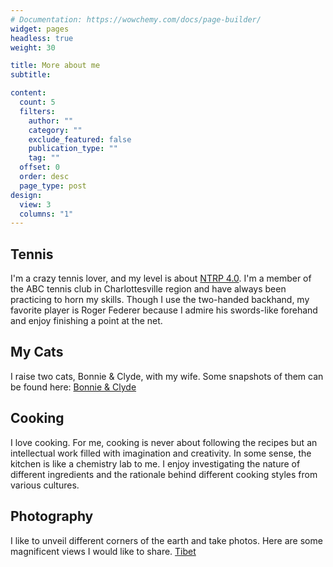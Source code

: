```yaml
---
# Documentation: https://wowchemy.com/docs/page-builder/
widget: pages
headless: true
weight: 30

title: More about me
subtitle:

content:
  count: 5
  filters:
    author: ""
    category: ""
    exclude_featured: false
    publication_type: ""
    tag: ""
  offset: 0
  order: desc
  page_type: post
design:
  view: 3
  columns: "1"
---
```


## Tennis

I'm a crazy tennis lover, and my level is about [NTRP 4.0](https://activesupport.secure.force.com/usta/articles/en_US/Article/League-NTRP-Rating-Information). I'm a member of the ABC tennis club in Charlottesville region and have always been practicing to horn my skills. Though I use the two-handed backhand, my favorite player is Roger Federer because I admire his swords-like forehand and enjoy finishing a point at the net. 

## My Cats

I raise two cats, Bonnie \& Clyde, with my wife. Some snapshots of them can be found here: [Bonnie & Clyde](https://www.yaofan29597.com/fun/photo_bc/)

## Cooking

I love cooking. For me, cooking is never about following the recipes but an intellectual work filled with imagination and creativity. In some sense, the kitchen is like a chemistry lab to me. I enjoy investigating the nature of different ingredients and the rationale behind different cooking styles from various cultures. 

## Photography

I like to unveil different corners of the earth and take photos. Here are some magnificent views I would like to share. [Tibet](https://www.yaofan29597.com/fun/photo_tibet/)

<!--[Lake Baikal](https://www.yaofan29597.com/fun/photo/)-->

